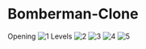 # Bomberman-Clone

Opening
![1](https://github.com/nurselzengin/Bomberman-Clone/assets/125567986/a7eca572-4099-4b93-98b8-f9ab0f5cb4a9)
Levels
![2](https://github.com/nurselzengin/Bomberman-Clone/assets/125567986/2561e922-9aa6-4e97-8e3a-82a0467b8f57)
![3](https://github.com/nurselzengin/Bomberman-Clone/assets/125567986/138dfbab-5482-4569-9836-ab807b9c3092)
![4](https://github.com/nurselzengin/Bomberman-Clone/assets/125567986/475a362b-918b-4393-8fa0-f67a8b890aaa)
![5](https://github.com/nurselzengin/Bomberman-Clone/assets/125567986/f40faf25-1ae8-469b-bcc6-67a200c1fb03)
